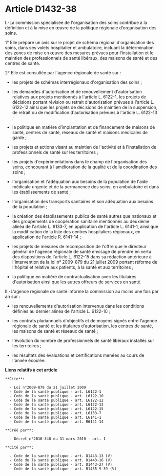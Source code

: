 # Article D1432-38

I.-La commission spécialisée de l'organisation des soins contribue à la définition et à la mise en œuvre de la politique
régionale d'organisation des soins. 

1° Elle prépare un avis sur le projet de schéma régional d'organisation des soins, dans ses volets hospitalier et
ambulatoire, incluant la détermination des zones de mise en œuvre des mesures prévues pour l'installation et le maintien des
professionnels de santé libéraux, des maisons de santé et des centres de santé. 

2° Elle est consultée par l'agence régionale de santé sur :

- les projets de schémas interrégionaux d'organisation des soins ;

- les demandes d'autorisation et de renouvellement d'autorisation relatives aux projets mentionnés à l'article L. 6122-1, les
projets de décisions portant révision ou retrait d'autorisation prévues à l'article L. 6122-12 ainsi que les projets de
décisions de maintien de la suspension, de retrait ou de modification d'autorisation prévues à l'article L. 6122-13 ;

- la politique en matière d'implantation et de financement de maisons de santé, centres de santé, réseaux de santé et maisons
médicales de garde ;

- les projets et actions visant au maintien de l'activité et à l'installation de professionnels de santé sur les
territoires ;

- les projets d'expérimentations dans le champ de l'organisation des soins, concourant à l'amélioration de la qualité et de
la coordination des soins ;

- l'organisation et l'adéquation aux besoins de la population de l'aide médicale urgente et de la permanence des soins, en
ambulatoire et dans les établissements de santé ;

- l'organisation des transports sanitaires et son adéquation aux besoins de la population ;

- la création des établissements publics de santé autres que nationaux et des groupements de coopération sanitaire mentionnés
au deuxième alinéa de l'article L. 6133-7, en application de l'article L. 6141-1, ainsi que la modification de la liste des
centres hospitaliers régionaux, en application de l'article R. 6141-14 ;

- les projets de mesures de recomposition de l'offre que le directeur général de l'agence régionale de santé envisage de
prendre en vertu des dispositions de l'article L. 6122-15 dans sa rédaction antérieure à l'intervention de la loi n° 2009-879
du 21 juillet 2009 portant réforme de l'hôpital et relative aux patients, à la santé et aux territoires ;

- la politique en matière de contractualisation avec les titulaires d'autorisation ainsi que les autres offreurs de services
en santé. 

II.-L'agence régionale de santé informe la commission au moins une fois par an sur :

- les renouvellements d'autorisation intervenus dans les conditions définies au dernier alinéa de l'article L. 6122-10 ;

- les contrats pluriannuels d'objectifs et de moyens signés entre l'agence régionale de santé et les titulaires
d'autorisation, les centres de santé, les maisons de santé et réseaux de santé ;

- l'évolution du nombre de professionnels de santé libéraux installés sur les territoires ;

- les résultats des évaluations et certifications menées au cours de l'année écoulée.

**Liens relatifs à cet article**

	**Cite**:

	  - Loi n°2009-879 du 21 juillet 2009
	  - Code de la santé publique - art. L6122-1
	  - Code de la santé publique - art. L6122-10
	  - Code de la santé publique - art. L6122-12
	  - Code de la santé publique - art. L6122-13
	  - Code de la santé publique - art. L6122-15
	  - Code de la santé publique - art. L6133-7
	  - Code de la santé publique - art. L6141-1
	  - Code de la santé publique - art. R6141-14

	**Créé par**:

	  - Décret n°2010-348 du 31 mars 2010 - art. 1

	**Cité par**:

	  - Code de la santé publique - art. D1443-13 (V)
	  - Code de la santé publique - art. D1443-16 (V)
	  - Code de la santé publique - art. D1443-27 (V)
	  - Code de la santé publique - art. R1435-9-39 (V)
